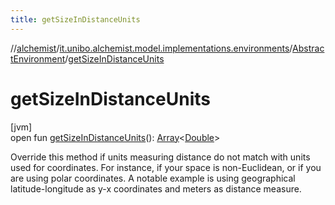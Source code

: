 ```yaml
---
title: getSizeInDistanceUnits
---
```

//[alchemist](../../../index.html)/[it.unibo.alchemist.model.implementations.environments](../index.html)/[AbstractEnvironment](index.html)/[getSizeInDistanceUnits](get-size-in-distance-units.html)



# getSizeInDistanceUnits



[jvm]\
open fun [getSizeInDistanceUnits](get-size-in-distance-units.html)(): [Array](https://kotlinlang.org/api/latest/jvm/stdlib/kotlin/-array/index.html)<[Double](https://kotlinlang.org/api/latest/jvm/stdlib/kotlin/-double/index.html)>



Override this method if units measuring distance do not match with units used for coordinates. For instance, if your space is non-Euclidean, or if you are using polar coordinates. A notable example is using geographical latitude-longitude as y-x coordinates and meters as distance measure.




